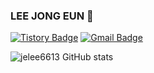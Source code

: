### LEE JONG EUN 👋
[![Tistory Badge](https://img.shields.io/badge/Tech%20Blog-4E4E4E?style=flat)](https://algo-liashi.tistory.com/)
[![Gmail Badge](https://img.shields.io/badge/Gmail-D14836?style=flat&logo=Gmail&logoColor=white)](mailto:jelee6613@gmail.com)

![jelee6613 GitHub stats](https://github-readme-stats.vercel.app/api?username=jelee6613&theme=blue-green&show_icons=true) 
<!-- [![Solved.ac프로필](http://mazassumnida.wtf/api/generate_badge?boj=jelee6613)](https://solved.ac/jelee6613/) -->
